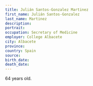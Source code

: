 ```yaml
---
title: Julián Santos-Gonzalez Martinez
first_name: Julián Santos-Gonzalez
last_name: Martinez
description: 
portrait: 
occupation: Secretary of Medicine
employer: College Albacete
city: Albacete
province: 
country: Spain
source: 
birth_date: 
death_date: 
---
```


64 years old.

<!-- <a href="file:///Users/dyanovitz/Documents/Medscape/Style%20Guides%20and%20Other%20Stuff/Julián%20Santos-Gonzalez%20Martinez"></a> -->